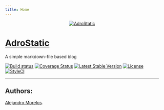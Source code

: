 ```yaml
---
title: Home
---
```


<p align="center">
  <a href="https://github.com/adrorocker/adrostatic" target="_blank">
    <img src="/adrostatic.png" alt="AdroStatic"/>
  </a>
</p>

[AdroStatic](https://github.com/adrorocker/adrostatic)
===================================

A simple markdown-file based blog

[![Build status][Master image]][Master]
[![Coverage Status][Master covarage image]][Master covarage]
[![Latest Stable Version][Stable version image]][Stable version]
[![License][License image]][License]
[![StyleCI][StyleCI image]][StyleCI]

-----------------------------------

## Authors:

[Alejandro Morelos](https://github.com/adrorocker). 

  [Master]: https://travis-ci.org/adrorocker/adrostatic/
  [Master image]: https://travis-ci.org/adrorocker/adrostatic.svg?branch=master
  [Master covarage]: https://coveralls.io/github/adrorocker/adrostatic
  [Master covarage image]: https://img.shields.io/coveralls/github/adrorocker/adrostatic/master.svg
  [Stable version]: https://packagist.org/packages/adrorocker/adrostatic
  [Stable version image]: https://poser.pugx.org/adrorocker/adrostatic/v/stable
  [License]: https://packagist.org/packages/adrorocker/adrostatic
  [License image]: https://poser.pugx.org/adrorocker/adrostatic/license
  [StyleCI]: https://styleci.io/repos/109353835
  [StyleCI image]: https://styleci.io/repos/109353835/shield?branch=master